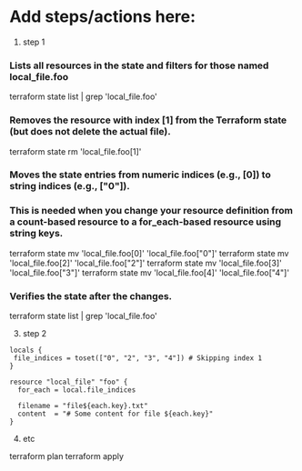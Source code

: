 # Add steps/actions here:

1. step 1

### Lists all resources in the state and filters for those named local_file.foo
terraform state list | grep 'local_file.foo'

### Removes the resource with index [1] from the Terraform state (but does not delete the actual file).
terraform state rm 'local_file.foo[1]'

### Moves the state entries from numeric indices (e.g., [0]) to string indices (e.g., ["0"]).
### This is needed when you change your resource definition from a count-based resource to a for_each-based resource using string keys.
terraform state mv 'local_file.foo[0]' 'local_file.foo["0"]'
terraform state mv 'local_file.foo[2]' 'local_file.foo["2"]'
terraform state mv 'local_file.foo[3]' 'local_file.foo["3"]'
terraform state mv 'local_file.foo[4]' 'local_file.foo["4"]'

### Verifies the state after the changes.
terraform state list | grep 'local_file.foo'

3. step 2

```hcl
locals {
 file_indices = toset(["0", "2", "3", "4"]) # Skipping index 1
}

resource "local_file" "foo" {
  for_each = local.file_indices

  filename = "file${each.key}.txt"
  content  = "# Some content for file ${each.key}"
}
```

4. etc

terraform plan
terraform apply
